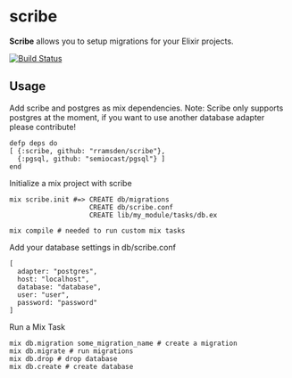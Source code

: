 # scribe

**Scribe** allows you to setup migrations for your Elixir projects.

[![Build Status](https://secure.travis-ci.org/rramsden/scribe.png?branch=master)](http://travis-ci.org/rramsden/scribe)

## Usage

Add scribe and postgres as mix dependencies. Note: Scribe only
supports postgres at the moment, if you want to use another database adapter please 
contribute!

    defp deps do
    [ {:scribe, github: "rramsden/scribe"},
      {:pgsql, github: "semiocast/pgsql"} ]
    end

Initialize a mix project with scribe

    mix scribe.init #=> CREATE db/migrations
                        CREATE db/scribe.conf
                        CREATE lib/my_module/tasks/db.ex

    mix compile # needed to run custom mix tasks

Add your database settings in db/scribe.conf

    [
      adapter: "postgres",
      host: "localhost",
      database: "database",
      user: "user",
      password: "password"
    ]

Run a Mix Task

    mix db.migration some_migration_name # create a migration
    mix db.migrate # run migrations
    mix db.drop # drop database
    mix db.create # create database
